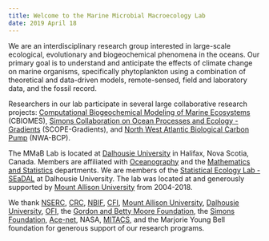 ```yaml
---
title: Welcome to the Marine Microbial Macroecology Lab 
date: 2019 April 18
---
```


We are an interdisciplinary research group interested in large-scale ecological, evolutionary and biogeochemical phenomena in the oceans.  Our primary goal is to understand and anticipate the effects of climate change on marine organisms, specifically phytoplankton using a combination of theoretical and data-driven models, remote-sensed, field and laboratory data, and the fossil record.

Researchers in our lab participate in several large collaborative research projects:
[Computational Biogeochemical Modeling of Marine Ecosystems](https://cbiomes.org/) (CBIOMES),
[Simons Collaboration on Ocean Processes and Ecology - Gradients](https://www.simonsfoundation.org/life-sciences/microbial-oceanography/simons-collaboration-on-ocean-processes-and-ecology/scope-gradients/) (SCOPE-Gradients), and
[North West Atlantic Biological Carbon Pump](http://nwa-bcp.ocean.dal.ca/) (NWA-BCP).

The MMaB Lab is located at [Dalhousie University](https://www.dal.ca/) in Halifax, Nova Scotia, Canada.
Members are affiliated with [Oceanography](https://www.dal.ca/faculty/science/oceanography.html) and the [Mathematics and Statistics](https://mathstat.dal.ca/) departments.
We are members of the [Statistical Ecology Lab - SEaDAL](https://www.stat-ecol-dal.com/) at Dalhousie University.
The lab was located at and generously supported by [Mount Allison University](https://www.mta.ca/) from 2004-2018.

We thank [NSERC](http://www.nserc.ca/), 
[CRC](http://www.chairs-chaires.gc.ca/home-accueil-eng.aspx), 
[NBIF](http://nbif.ca/en), [CFI](http://innovation.ca), 
[Mount Allison University](http://www.mta.ca/), 
[Dalhousie University](https://www.dal.ca/),
[OFI](https://oceanfrontierinstitute.com/),
the [Gordon and Betty Moore Foundation](https://www.moore.org/), the [Simons Foundation](https://www.simonsfoundation.org/), [Ace-net](http://www.ace-net.ca/), NASA, [MITACS](http://www.mitacs.math.ca/), and the Marjorie Young Bell foundation for generous support of our research programs.  


